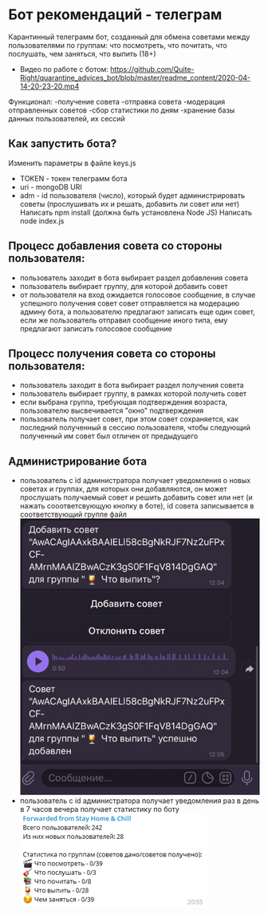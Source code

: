 # Бот рекомендаций - телеграм
Карантинный телеграмм бот, созданный для обмена советами между пользователями по группам: что посмотреть, что почитать, что послушать, чем заняться, что выпить (18+)
- Видео по работе с ботом: https://github.com/Quite-Right/quarantine_advices_bot/blob/master/readme_content/2020-04-14-20-23-20.mp4

Функционал:
-получение совета
-отправка совета
-модерация отправленных советов
-сбор статистики по дням
-хранение базы данных пользователей, их сессий

## Как запустить бота?
Изменить параметры в файле keys.js
- TOKEN - токен телеграмм бота
- uri - mongoDB URI
- adm - id пользователя (число), который будет администрировать советы (прослушивать их и решать, добавить ли совет или нет)
Написать npm install (должна быть установлена Node JS)
Написать node index.js

## Процесс добавления совета со стороны пользователя:
- пользователь заходит в бота выбирает раздел добавления совета
- пользователь выбирает группу, для которой добавить совет
- от пользователя на вход ожидается голосовое сообщение, в случае успешного получения совет совет отправляется на модерацию админу бота, а пользователю предлагают записать еще один совет, если же пользователь отправил сообщение иного типа, ему предлагают записать голосовое сообщение

## Процесс получения совета со стороны пользователя:
- пользователь заходит в бота выбирает раздел получения совета
- пользователь выбирает группу, в рамках которой получить совет
- если выбрана группа, требующая подтверждения возраста, пользователю высвечивается "окно" подтверждения
- пользователь получает совет, при этом совет сохраняется, как последний полученный в сессию пользователя, чтобы следующий полученный им совет был отличен от предыдущего

## Администрирование бота
- пользователь с id администратора получает уведомления о новых советах и группах, для которых они добавляются, он может прослушать получаемый совет и решить добавить совет или нет (и нажать сооответсвующую кнопку в боте), id совета записывается в соответствующий группе файл
![](https://github.com/Quite-Right/quarantine_advices_bot/blob/master/readme_content/adm_1.png)
- пользователь с id администратора получает уведомления раз в день в 7 часов вечера получает статистику по боту
![](https://github.com/Quite-Right/quarantine_advices_bot/blob/master/readme_content/adm_2.png)
